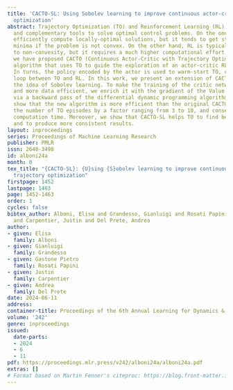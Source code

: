 ```yaml
---
title: 'CACTO-SL: Using Sobolev learning to improve continuous actor-critic with trajectory
  optimization'
abstract: Trajectory Optimization (TO) and Reinforcement Learning (RL) are powerful
  and complementary tools to solve optimal control problems. On the one hand, TO can
  efficiently compute locally-optimal solutions, but it tends to get stuck in local
  minima if the problem is not convex. On the other hand, RL is typically less sensitive
  to non-convexity, but it requires a much higher computational effort. Recently,
  we have proposed CACTO (Continuous Actor-Critic with Trajectory Optimization), an
  algorithm that uses TO to guide the exploration of an actor-critic RL algorithm.
  In turns, the policy encoded by the actor is used to warm-start TO, closing the
  loop between TO and RL. In this work, we present an extension of CACTO exploiting
  the idea of Sobolev learning. To make the training of the critic network faster
  and more data efficient, we enrich it with the gradient of the Value function, computed
  via a backward pass of the differential dynamic programming algorithm. Our results
  show that the new algorithm is more efficient than the original CACTO, reducing
  the number of TO episodes by a factor ranging from 3 to 10, and consequently the
  computation time. Moreover, we show that CACTO-SL helps TO to find better minima
  and to produce more consistent results.
layout: inproceedings
series: Proceedings of Machine Learning Research
publisher: PMLR
issn: 2640-3498
id: alboni24a
month: 0
tex_title: "{CACTO-SL}: {U}sing {S}obolev learning to improve continuous actor-critic with
  trajectory optimization"
firstpage: 1452
lastpage: 1463
page: 1452-1463
order: 1
cycles: false
bibtex_author: Alboni, Elisa and Grandesso, Gianluigi and Rosati Papini, Gastone Pietro
  and Carpentier, Justin and Del Prete, Andrea
author:
- given: Elisa
  family: Alboni
- given: Gianluigi
  family: Grandesso
- given: Gastone Pietro
  family: Rosati Papini
- given: Justin
  family: Carpentier
- given: Andrea
  family: Del Prete
date: 2024-06-11
address:
container-title: Proceedings of the 6th Annual Learning for Dynamics & Control Conference
volume: '242'
genre: inproceedings
issued:
  date-parts:
  - 2024
  - 6
  - 11
pdf: https://proceedings.mlr.press/v242/alboni24a/alboni24a.pdf
extras: []
# Format based on Martin Fenner's citeproc: https://blog.front-matter.io/posts/citeproc-yaml-for-bibliographies/
---
```

